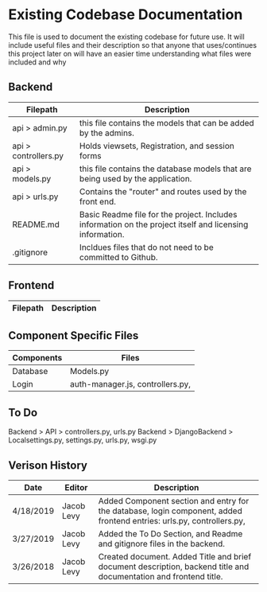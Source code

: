 # Existing Codebase Documentation
This file is used to document the existing codebase for future use. It will include useful files and their description so that
anyone that uses/continues this project later on will have an easier time understanding what files were included and why

## Backend
Filepath | Description
---------|-------------
api > admin.py | this file contains the models that can be added by the admins.
api > controllers.py | Holds viewsets, Registration, and session forms
api > models.py  | this file contains the database models that are being used by the application.  
api > urls.py | Contains the "router" and routes used by the front end.
README.md | Basic Readme file for the project. Includes information on the project itself and licensing information.
.gitignore | Incldues files that do not need to be committed to Github.

## Frontend
Filepath | Description
---------|-------------

## Component Specific Files
Components | Files
---------|-------------
Database | Models.py
Login | auth-manager.js, controllers.py, 

## To Do
Backend > API > controllers.py, urls.py
Backend > DjangoBackend > Localsettings.py, settings.py, urls.py, wsgi.py

## Verison History
 Date | Editor | Description
------------|--------|-------------
4/18/2019 | Jacob Levy | Added Component section and entry for the database, login component, added frontend entries: urls.py, controllers.py, 
3/27/2019 | Jacob Levy | Added the To Do Section, and Readme and gitignore files in the backend.
3/26/2018 | Jacob Levy | Created document. Added Title and brief document description, backend title and documentation and frontend title.
